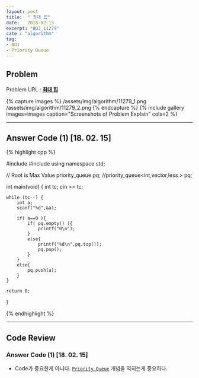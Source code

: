 ```yaml
---
layout: post
title:  " 최대 힙"
date:   2018-02-15
excerpt: "BOJ_11279"
cate : "algorithm"
tag:
- BOJ
- Priority Queue
---
```


## Problem 
Problem URL : **[최대 힙](https://www.acmicpc.net/problem/11279)**

{% capture images %}
    /assets/img/algorithm/11279_1.png
    /assets/img/algorithm/11279_2.png
{% endcapture %}
{% include gallery images=images caption="Screenshots of Problem Explain" cols=2 %}

---
 
## Answer Code (1) [18. 02. 15]
{% highlight cpp %}

#include<iostream>
#include<queue>
using namespace std;

// Root is Max Value
priority_queue<int> pq;
//priority_queue<int,vector<int>,less<int> > pq;

int main(void) {
    int tc;
    cin >> tc;
    
    while (tc--) {
        int a;
        scanf("%d",&a);
        
        if( a==0 ){
            if( pq.empty() ){
                printf("0\n");
            }
            else{
                printf("%d\n",pq.top());
                pq.pop();
            }
        }
        else{
            pq.push(a);
        }
    }
    
    return 0;
}

{% endhighlight %}


---
## Code Review

### Answer Code (1) [18. 02. 15]

* Code가 중요한게 아니다. [`Priority Queue`](https://goodgid.github.io/Priority-Queue/) 개념을 익히는게 중요하다.
